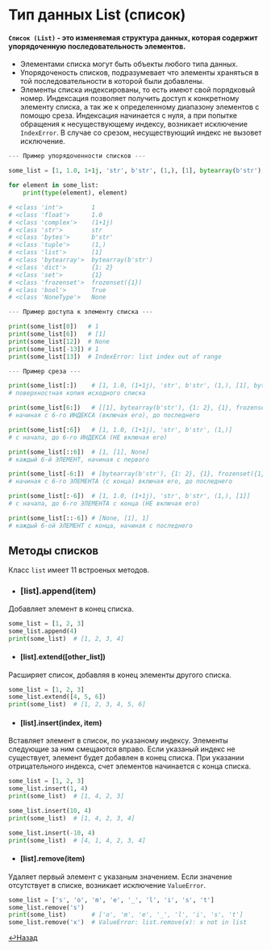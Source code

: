 # Тип данных List (список)
#### `Список (List)` - это изменяемая структура данных, которая содержит упорядоченную последовательность элементов.
- Элементами списка могут быть объекты любого типа данных.
- Упорядоченость списков, подразумевает что элементы храняться в той последовательности в которой были добавлены.
- Элементы списка индексированы, то есть имеют свой порядковый номер. Индексация позволяет получить доступ к конкретному элементу списка, а так же к определенному диапазону элементов с помощю среза. Индексация начинается с нуля, а при попытке обращения к несуществующему индексу, возникает исключение `IndexError`. В случае со срезом, несуществующий индекс не вызовет исключение.
```python
--- Пример упорядоченности списков ---

some_list = [1, 1.0, 1+1j, 'str', b'str', (1,), [1], bytearray(b'str'), {1: 2}, {1}, frozenset([1]), True, None]

for element in some_list:
    print(type(element), element)

# <class 'int'>        1
# <class 'float'>      1.0
# <class 'complex'>    (1+1j)
# <class 'str'>        str
# <class 'bytes'>      b'str'
# <class 'tuple'>      (1,)
# <class 'list'>       [1]
# <class 'bytearray'>  bytearray(b'str')
# <class 'dict'>       {1: 2}
# <class 'set'>        {1}
# <class 'frozenset'>  frozenset({1})
# <class 'bool'>       True
# <class 'NoneType'>   None

--- Пример доступа к элементу списка ---

print(some_list[0])   # 1
print(some_list[6])   # [1]
print(some_list[12])  # None
print(some_list[-13]) # 1
print(some_list[13])  # IndexError: list index out of range

--- Пример среза ---

print(some_list[:])    # [1, 1.0, (1+1j), 'str', b'str', (1,), [1], bytearray(b'str'), {1: 2}, {1}, frozenset({1}), True, None]
# поверхностная копия исходного списка

print(some_list[6:])   # [[1], bytearray(b'str'), {1: 2}, {1}, frozenset({1}), True, None]
# начиная с 6-го ИНДЕКСА (включая его), до последнего

print(some_list[:6])   # [1, 1.0, (1+1j), 'str', b'str', (1,)]
# с начала, до 6-го ИНДЕКСА (НЕ включая его)

print(some_list[::6])  # [1, [1], None]
# каждый 6-й ЭЛЕМЕНТ, начиная с первого

print(some_list[-6:])  # [bytearray(b'str'), {1: 2}, {1}, frozenset({1}), True, None]
# начиная с 6-го ЭЛЕМЕНТА (с конца) включая его, до последнего

print(some_list[:-6])  # [1, 1.0, (1+1j), 'str', b'str', (1,), [1]]
# с начала, до 6-го ЭЛЕМЕНТА с конца (НЕ включая его)

print(some_list[::-6]) # [None, [1], 1]
# каждый 6-ой ЭЛЕМЕНТ с конца, начиная с последнего
```
## Методы списков
Класс `list` имеет 11 встроеных методов.
- ### [list].append(item)
Добавляет элемент в конец списка.
```python
some_list = [1, 2, 3]
some_list.append(4)
print(some_list)  # [1, 2, 3, 4]
```
- #### [list].extend([other_list])
Расширяет список, добавляя в конец элементы другого списка.
```python
some_list = [1, 2, 3]
some_list.extend([4, 5, 6])
print(some_list)  # [1, 2, 3, 4, 5, 6]
```
- #### [list].insert(index, item)
Вставляет элемент в список, по указаному индексу. Элементы следующие за ним смещаются вправо. Если указаный индекс не существует, элемент будет добавлен в конец списка. При указании отрицательного индекса, счет элементов начинается с конца списка.
```python
some_list = [1, 2, 3]
some_list.insert(1, 4)
print(some_list)  # [1, 4, 2, 3]

some_list.insert(10, 4)
print(some_list)  # [1, 4, 2, 3, 4]

some_list.insert(-10, 4)
print(some_list)  # [4, 1, 4, 2, 3, 4]
```
- #### [list].remove(item)
Удаляет первый элемент с указаным значением. Если значение отсутствует в списке, возникает исключение `ValueError`.
```python
some_list = ['s', 'o', 'm', 'e', '_', 'l', 'i', 's', 't']
some_list.remove('s')
print(some_list)       # ['o', 'm', 'e', '_', 'l', 'i', 's', 't']
some_list.remove('x')  # ValueError: list.remove(x): x not in list
```

[↩Назад](https://github.com/KorostylovSerega/PythonSummary/blob/main/Python.md#2-типы-данных-в-python)
